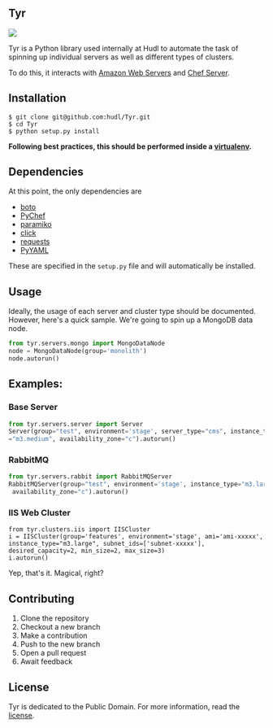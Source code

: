 ## Tyr
[![](https://img.shields.io/badge/hudl-OSS-orange.svg)](http://hudl.github.io/)

Tyr is a Python library used internally at Hudl to automate the task of spinning
up individual servers as well as different types of clusters.

To do this, it interacts with [Amazon Web Servers](https://aws.amazon.com) and
[Chef Server](https://www.chef.io/).

## Installation

```
$ git clone git@github.com:hudl/Tyr.git
$ cd Tyr
$ python setup.py install
```

__Following best practices, this should be performed inside a
[virtualenv](https://github.com/pypa/virtualenv).__

## Dependencies

At this point, the only dependencies are

- [boto](https://github.com/boto/boto)
- [PyChef](https://github.com/coderanger/pychef)
- [paramiko](http://www.paramiko.org/)
- [click](http://click.pocoo.org)
- [requests](http://docs.python-requests.org/en/latest/)
- [PyYAML](http://pyyaml.org)

These are specified in the `setup.py` file and will automatically be installed.

## Usage

Ideally, the usage of each server and cluster type should be documented.
However, here's a quick sample. We're going to spin up a MongoDB data node.

``` python
from tyr.servers.mongo import MongoDataNode
node = MongoDataNode(group='monolith')
node.autorun()
```

## Examples:

### Base Server
``` python
from tyr.servers.server import Server
Server(group="test", environment='stage', server_type="cms", instance_type
="m3.medium", availability_zone="c").autorun()
```

### RabbitMQ
``` python
from tyr.servers.rabbit import RabbitMQServer
RabbitMQServer(group="test", environment='stage', instance_type="m3.large",
 availability_zone="c").autorun()
```

### IIS Web Cluster
```
from tyr.clusters.iis import IISCluster
i = IISCluster(group='features', environment='stage', ami='ami-xxxxx', instance_type="m3.large", subnet_ids=['subnet-xxxxx'], desired_capacity=2, min_size=2, max_size=3)
i.autorun()
```


Yep, that's it. Magical, right?

## Contributing

1. Clone the repository
2. Checkout a new branch
3. Make a contribution
4. Push to the new branch
5. Open a pull request
6. Await feedback

## License

Tyr is dedicated to the Public Domain. For more information, read the [license](https://github.com/hudl/Tyr/blob/master/LICENSE).
